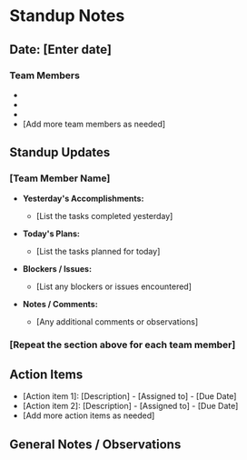 # Standup Notes

## Date: [Enter date]

### Team Members

- [Name 1]: [Role]
- [Name 2]: [Role]
- [Name 3]: [Role]
- [Add more team members as needed]

## Standup Updates

### [Team Member Name]

- **Yesterday's Accomplishments:**
    - [List the tasks completed yesterday]

- **Today's Plans:**
    - [List the tasks planned for today]

- **Blockers / Issues:**
    - [List any blockers or issues encountered]

- **Notes / Comments:**
    - [Any additional comments or observations]

### [Repeat the section above for each team member]

## Action Items

- [Action item 1]: [Description] - [Assigned to] - [Due Date]
- [Action item 2]: [Description] - [Assigned to] - [Due Date]
- [Add more action items as needed]

## General Notes / Observations
